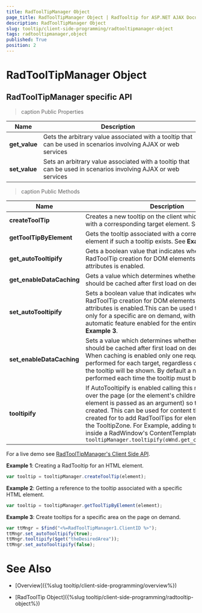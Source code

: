 ```yaml
---
title: RadToolTipManager Object
page_title: RadToolTipManager Object | RadTooltip for ASP.NET AJAX Documentation
description: RadToolTipManager Object
slug: tooltip/client-side-programming/radtooltipmanager-object
tags: radtooltipmanager,object
published: True
position: 2
---
```


# RadToolTipManager Object



## RadToolTipManager specific API


>caption Public Properties

| Name | Description |
| ------ | ------ |
| **get_value** |Gets the arbitrary value associated with a tooltip that can be used in scenarios involving AJAX or web services|
| **set_value** |Sets an arbitrary value associated with a tooltip that can be used in scenarios involving AJAX or web services|


>caption Public Methods

| Name | Description |
| ------ | ------ |
| **createToolTip** |Creates a new tooltip on the client which is associated with a corresponding target element. See **Example 1**.|
| **getToolTipByElement** |Gets the tooltip associated with a corresponding target element if such a tooltip exists. See **Example 2**.|
| **get_autoTooltipify** |Gets a boolean value that indicates whether automatic RadToolTip creation for DOM elements with `title` or `alt` attributes is enabled.|
| **get_enableDataCaching** |Gets a value which determines whether tooltip content should be cached after first load on demand request|
| **set_autoTooltipify** |Sets a boolean value that indicates whether automatic RadToolTip creation for DOM elements with `title` or` alt` attributes is enabled.This can be used to create tooltips only for a specific are on demand, without having the automatic feature enabled for the entire page. See **Example 3**.|
| **set_enableDataCaching** |Sets a value which determines whether tooltip content should be cached after first load on demand request. When caching is enabled only one request will be performed for each target, regardless of how many times the tooltip will be shown. By default a new request is performed each time the tooltip must be shown.|
| **tooltipify** |If AutoTooltipify is enabled calling this method will iterate over the page (or the element's children if a DOM element is passed as an argument) so that tooltips will be created. This can be used for content that is dynamically created for to add RadToolTips for elements outside of the TooltipZone. For Example, adding tooltips for content inside a RadWindow's ContentTemplate: `tooltipManager.tooltipify(oWnd.get_contentElement());`|

For a live demo see [RadToolTipManager's Client Side API](https://demos.telerik.com/aspnet-ajax/tooltip/examples/radtooltipmanagerclientapi/defaultcs.aspx).


**Example 1**: Creating a RadTooltip for an HTML element.
````JavaScript
var tooltip = tooltipManager.createToolTip(element);
````

**Example 2**: Getting a reference to the tooltip associated with a specific HTML element.
````JavaScript
var tooltip = tooltipManager.getToolTipByElement(element);
````

**Example 3**: Create tooltips for a specific area on the page on demand.

````JavaScript
var ttMngr = $find("<%=RadToolTipManager1.ClientID %>");
ttMngr.set_autoTooltipify(true);
ttMngr.tooltipify($get("theDesiredArea"));
ttMngr.set_autoTooltipify(false);
````

# See Also

 * [Overview]({%slug tooltip/client-side-programming/overview%})

 * [RadToolTip Object]({%slug tooltip/client-side-programming/radtooltip-object%})
